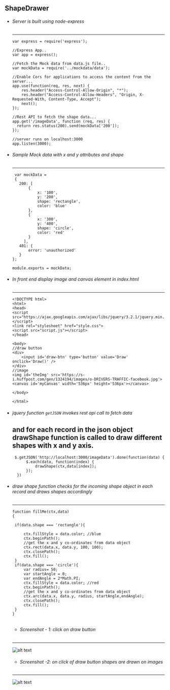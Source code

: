 ## ShapeDrawer


- ###### Server is built using node-express
  -----------------------------------------

  ```
  var express = require('express');
  
  //Express App..
  var app = express();
  
  //Fetch the Mock data from data.js file..
  var mockData = require('../mockdata/data');
  
  //Enable Cors for applications to access the content from the server...
  app.use(function(req, res, next) {
      res.header("Access-Control-Allow-Origin", "*");
      res.header("Access-Control-Allow-Headers", "Origin, X-Requested-With, Content-Type, Accept");
      next();
  });

  //Rest API to fetch the shape data...
  app.get('/imageData', function (req, res) {
    return res.status(200).send(mockData['200']);
  });

  //server runs on localhost:3000
  app.listen(3000); 
  ```
  
- ###### Sample Mock data with x and y attributes and shape
  ---------------------------------------------------------
   ```
    var mockData =
    {
      200: [
          {
              x: '100',
              y: '200',
              shape: 'rectangle',
              color: 'blue'
          },
          {
              x: '300',
              y: '400',
              shape: 'circle',
              color: 'red'
          }
        ],
      401: {
          error: 'unauthorized'
      }
  };

  module.exports = mockData;
   ```
- ###### In front end display image and canvas element in index.html
  -----------------------------------------------------------------
  
  ```
  <!DOCTYPE html>
  <html>
  <head>
  <script src="https://ajax.googleapis.com/ajax/libs/jquery/3.2.1/jquery.min.js"></script>
  <link rel="stylesheet" href="style.css">
  <script src="script.js"></script>
  </head>

  <body>
  //draw button
  <div>
      <input id='draw-btn' type='button' value='Draw' onclick='Draw()' />
  </div>
  //image
  <img id='theImg' src='https://s-i.huffpost.com/gen/1324194/images/o-DRIVERS-TRAFFIC-facebook.jpg'>
  <canvas id='myCanvas' width='536px' height='536px'></canvas>

  </body>

  </html>
  ```

- ###### jquery function `getJSON` invokes rest api call to fetch data
  and for each record in the json object drawShape function is called
  to draw different shapes with x and y axis.
  --------------------------------------------------------------------
  ```
   $.getJSON('http://localhost:3000/imageData').done(function(data) {
        $.each(data, function(index) {
            drawShape(ctx,data[index]);
        });
    })
  ``` 
 - ###### draw shape function checks for the incoming shape object in each record and draws shapes accordingly
   ----------------------------------------------------------------------------------------------------------
   ```
   function fillMe(ctx,data)
   {

    if(data.shape === 'rectangle'){

        ctx.fillStyle = data.color; //blue
        ctx.beginPath();
        //get the x and y co-ordinates from data object
        ctx.rect(data.x, data.y, 100, 100);
        ctx.closePath();
        ctx.fill();
    }
    if(data.shape === 'circle'){
        var radius= 50;
        var startAngle = 0;
        var endAngle = 2*Math.PI;
        ctx.fillStyle = data.color; //red
        ctx.beginPath();
        //get the x and y co-ordinates from data object
        ctx.arc(data.x, data.y, radius, startAngle,endAngle);
        ctx.closePath();
        ctx.fill();
    }
   }
  
   ```
   - ###### Screenshot - 1: click on draw button 
    ----------------------------------------------

   ![alt text](https://github.com/anupkv1/imageDrawer/blob/master/imageCordinatesMarker/image1.PNG)

     - ###### Screenshot -2: on click of draw button shapes are drawn on images
    ---------------------------------------------------------------------------
    
    ![alt text](https://github.com/anupkv1/imageDrawer/blob/master/imageCordinatesMarker/image2.PNG)
   

 
